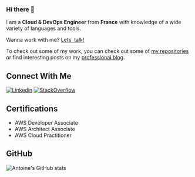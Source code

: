 ### Hi there 👋

<!--
**antoinedelia/antoinedelia** is a ✨ _special_ ✨ repository because its `README.md` (this file) appears on your GitHub profile.

Here are some ideas to get you started:

- 🔭 I’m currently working on ...
- 🌱 I’m currently learning ...
- 👯 I’m looking to collaborate on ...
- 🤔 I’m looking for help with ...
- 💬 Ask me about ...
- 📫 How to reach me: ...
- ⚡ Fun fact: ...
-->

I am a **Cloud & DevOps Engineer** from __France__ with knowledge of a wide variety of languages and tools.

Wanna work with me? [Lets' talk!](https://antoinedelia.fr/)

To check out some of my work, you can check out some of [my repositories](https://github.com/antoinedelia?tab=repositories) or find interesting posts on my [professional blog](https://cloud.antoinedelia.fr/en).

## Connect With Me

[![Linkedin](https://img.shields.io/badge/LinkedIn-Antoine%20Delia-blue?logo=linkedin)](https://www.linkedin.com/in/antoinedelia/)
[![StackOverflow](https://img.shields.io/stackexchange/stackoverflow/r/4141606?color=gold&label=StackOverflow&logo=stackoverflow&logoColor=white)](https://stackoverflow.com/users/4141606/antoine-delia)

## Certifications

- AWS Developer Associate
- AWS Architect Associate
- AWS Cloud Practitioner

## GitHub

![Antoine's GitHub stats](https://github-readme-streak-stats-eight.vercel.app/?user=antoinedelia&theme=tokyonight&hide_border=false)

